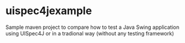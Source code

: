 # uispec4jexample
Sample maven project to compare how to test a Java Swing application using UISpec4J or in a tradional way (without any testing framework)
